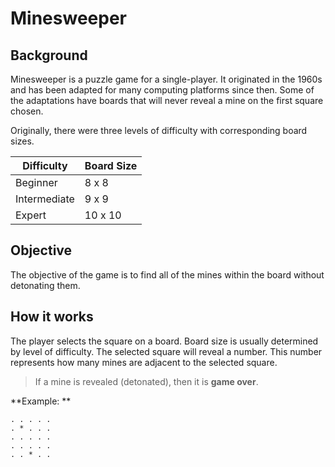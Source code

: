 # Minesweeper

## Background
Minesweeper is a puzzle game for a single-player. It originated in the 1960s and has been adapted for many computing platforms since then. Some of the adaptations have boards that will never reveal a mine on the first square chosen. 

Originally, there were three levels of difficulty with corresponding board sizes.

| Difficulty | Board Size |
|----------- | ---------- |
| Beginner | 8 x 8 |
| Intermediate | 9 x 9 |
| Expert | 10 x 10 |


## Objective

The objective of the game is to find all of the mines within the board without detonating them. 

## How it works
The player selects the square on a board. Board size is usually determined by level of difficulty. The selected square will reveal a number. This number represents how many mines are adjacent to the selected square.

> If a mine is revealed (detonated), then it is **game over**.

**Example: **

```
. . . . .
. * . . .
. . . . .
. . . . .
. . * . .

```